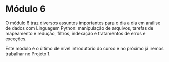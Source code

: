 # Módulo 6

O módulo 6 traz diversos   assuntos importantes  para  o  dia  a  dia  em  análise  de  dados  com  Linguagem  Python:  manipulação  de arquivos,  tarefas  de  mapeamento  e  redução,  filtros,  indexação  e  tratamentos  de  erros  e exceções. 

Este módulo é o último de nível introdutório do curso e no próximo já iremos trabalhar no Projeto 1.